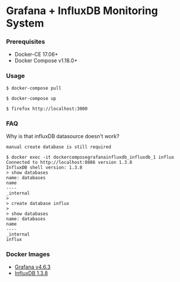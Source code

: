 # Grafana + InfluxDB Monitoring System

### Prerequisites

- Docker-CE 17.06+
- Docker Compose v1.18.0+

### Usage

    $ docker-compose pull

    $ docker-compose up

    $ firefox http://localhost:3000

### FAQ

Why is that influxDB datasource doesn't work?

    manual create database is still required

    $ docker exec -it dockercomposegrafanainfluxdb_influxdb_1 influx
    Connected to http://localhost:8086 version 1.3.8
    InfluxDB shell version: 1.3.8
    > show databases
    name: databases
    name
    ----
    _internal
    >
    > create database influx
    >
    > show databases
    name: databases
    name
    ----
    _internal
    influx

### Docker Images

- [Grafana v4.6.3][docker-image-grafana]
- [InfluxDB 1.3.8][docker-image-influxdb]

[docker-image-influxdb]: https://hub.docker.com/_/influxdb/
[docker-image-grafana]: https://hub.docker.com/r/grafana/grafana/
